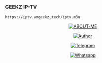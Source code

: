
### GEEKZ IP-TV
```
https://iptv.amgeekz.tech/iptv.m3u
```

<p align="center">
<a href="#"><img title="ABOUT-ME" src="https://img.shields.io/badge/ABOUT ME-green?colorA=%23ff0000&colorB=%23017e40&style=for-the-badge"></a>
</p>
<p align="center">
<a href="https://github.com/amgeekz"><img title="Author" src="https://img.shields.io/badge/AUTHOR-AMGEEKZ-orange.svg?style=for-the-badge&logo=github"></a>
</p>
<p align="center">
<a href="https://t.me/amgeekzhost"><img title="Telegram" src="https://img.shields.io/badge/TELEGRAM-AMGEEKZ-blue.svg?style=for-the-badge&logo=telegram"></a>
</p>
<p align="center">
<a href="https://wa.me/6285649455626"><img title="Whatsapp" src="https://img.shields.io/badge/WHATSAPP-AMGEEKZ-green.svg?style=for-the-badge&logo=whatsapp"></a>
</p>
